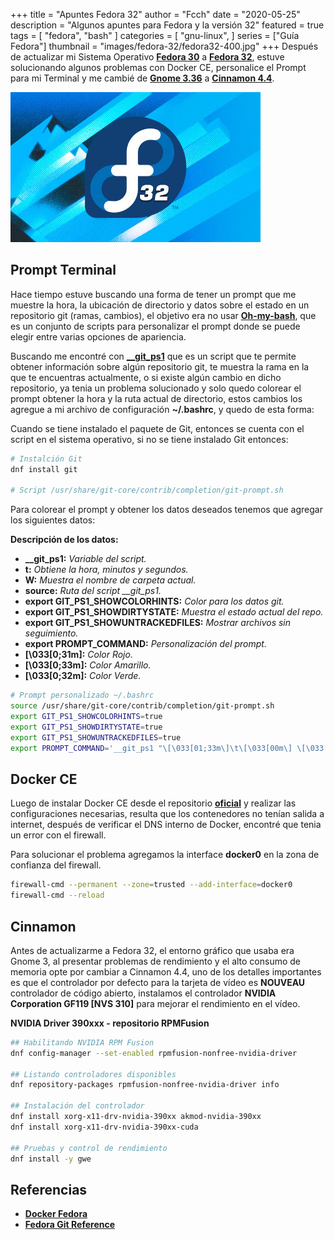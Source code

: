 +++
title = "Apuntes Fedora 32"
author = "Fcch"
date = "2020-05-25"
description = "Algunos apuntes para Fedora y la versión 32"
featured = true
tags = [
    "fedora",
    "bash"
]
categories = [
    "gnu-linux",
]
series = ["Guía Fedora"]
thumbnail = "images/fedora-32/fedora32-400.jpg"
+++
Después de actualizar mi Sistema Operativo [**Fedora 30**](https://getfedora.org/es/) a [**Fedora 32**](https://getfedora.org/es/), estuve solucionando algunos problemas con Docker CE, personalice el Prompt para mi Terminal y me cambié de [**Gnome 3.36**](https://www.gnome.org/) a [**Cinnamon 4.4**](https://es.wikipedia.org/wiki/Cinnamon).

<!--more-->

![](/images/fedora-32/fedora32-400.jpg)

## Prompt Terminal

Hace tiempo estuve buscando una forma de tener un prompt que me muestre la hora, la ubicación de directorio y datos sobre el estado en un repositorio git (ramas, cambios), el objetivo era no usar [**Oh-my-bash**](https://github.com/ohmybash/oh-my-bash), que es un conjunto de scripts para personalizar el prompt donde se puede elegir entre varias opciones de apariencia.

Buscando me encontré con [**__git_ps1**](https://fedoraproject.org/wiki/Git_quick_reference) que es un script que te permite obtener información sobre algún repositorio git, te muestra la rama en la que te encuentras actualmente, o si existe algún cambio en dicho repositorio, ya tenia un problema solucionado y solo quedo colorear el prompt obtener la hora y la ruta actual de directorio, estos cambios los agregue a mi archivo de configuración **~/.bashrc**, y quedo de esta forma: 

Cuando se tiene instalado el paquete de Git, entonces se cuenta con el script en el sistema operativo, si no se tiene instalado Git entonces: 

```bash
# Instalción Git
dnf install git

# Script /usr/share/git-core/contrib/completion/git-prompt.sh  
```

Para colorear el prompt y obtener los datos deseados tenemos que agregar los siguientes datos:

**Descripción de los datos:**

- **__git_ps1:** *Variable del script.*
- **t:** *Obtiene la hora, minutos y segundos.*
- **W:** *Muestra el nombre de carpeta actual.*
- **source:** *Ruta del script __git_ps1.*
- **export GIT_PS1_SHOWCOLORHINTS:** *Color para los datos git.*
- **export GIT_PS1_SHOWDIRTYSTATE:** *Muestra el estado actual del repo.*
- **export GIT_PS1_SHOWUNTRACKEDFILES:** *Mostrar archivos sin seguimiento.*
- **export PROMPT_COMMAND:** *Personalización del prompt.*
- **\[\033[0;31m\]:** *Color Rojo.*
- **\[\033[0;33m\]:** *Color Amarillo.*
- **\[\033[0;32m\]:** *Color Verde.*

```bash
# Prompt personalizado ~/.bashrc
source /usr/share/git-core/contrib/completion/git-prompt.sh
export GIT_PS1_SHOWCOLORHINTS=true
export GIT_PS1_SHOWDIRTYSTATE=true
export GIT_PS1_SHOWUNTRACKEDFILES=true
export PROMPT_COMMAND='__git_ps1 "\[\033[01;33m\]\t\[\033[00m\] \[\033[01;31m\][\W]\[\033[00m\]" " \\\$ "'
```

## Docker CE

Luego de instalar Docker CE desde el repositorio [**oficial**](https://docs.docker.com/engine/install/fedora/) y realizar las configuraciones necesarias, resulta que los contenedores no tenían salida a internet, después de verificar el DNS interno de Docker, encontré que tenia un error con el firewall.

Para solucionar el problema agregamos la interface **docker0** en la zona de confianza del firewall.

```bash
firewall-cmd --permanent --zone=trusted --add-interface=docker0
firewall-cmd --reload
```

## Cinnamon 

Antes de actualizarme a Fedora 32, el entorno gráfico que usaba era Gnome 3, al presentar problemas de rendimiento y el alto consumo de memoria opte por cambiar a Cinnamon 4.4, uno de los detalles importantes es que el controlador por defecto para la tarjeta de vídeo es **NOUVEAU** controlador de código abierto, instalamos el controlador **NVIDIA Corporation GF119 [NVS 310]** para mejorar el rendimiento en el vídeo.

**NVIDIA Driver 390xxx - repositorio RPMFusion**

```bash
## Habilitando NVIDIA RPM Fusion
dnf config-manager --set-enabled rpmfusion-nonfree-nvidia-driver

## Listando controladores disponibles
dnf repository-packages rpmfusion-nonfree-nvidia-driver info

## Instalación del controlador
dnf install xorg-x11-drv-nvidia-390xx akmod-nvidia-390xx
dnf install xorg-x11-drv-nvidia-390xx-cuda

## Pruebas y control de rendimiento
dnf install -y gwe
```

## Referencias

- [**Docker Fedora**](https://docs.docker.com/engine/install/fedora/)
- [**Fedora Git Reference**](https://fedoraproject.org/wiki/Git_quick_reference)